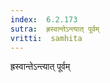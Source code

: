 ```yaml
---
index:  6.2.173
sutra:  ह्रस्वान्तेऽन्त्यात् पूर्वम्
vritti:  samhita 
---
```


ह्रस्वान्तेऽन्त्यात् पूर्वम्

